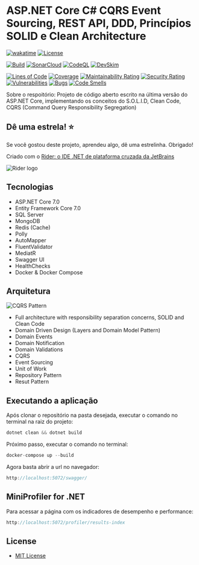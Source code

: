 # ASP.NET Core C# CQRS Event Sourcing, REST API, DDD, Princípios SOLID e Clean Architecture

[![wakatime](https://wakatime.com/badge/github/jeangatto/ASP.NET-Core-API-CQRS-EVENT-DDD-SOLID.svg)](https://wakatime.com/badge/github/jeangatto/ASP.NET-Core-API-CQRS-EVENT-DDD-SOLID)
[![License](https://img.shields.io/github/license/jeangatto/ASP.NET-Core-API-CQRS-EVENT-DDD-SOLID.svg)](LICENSE)

[![Build](https://github.com/jeangatto/ASP.NET-Core-API-CQRS-EVENT-DDD-SOLID/actions/workflows/dotnet.yml/badge.svg)](https://github.com/jeangatto/ASP.NET-Core-API-CQRS-EVENT-DDD-SOLID/actions/workflows/dotnet.yml)
[![SonarCloud](https://github.com/JeanGatto/ASP.NET-Core-API-CQRS-EVENT-DDD-SOLID/actions/workflows/sonar-cloud.yml/badge.svg)](https://github.com/JeanGatto/ASP.NET-Core-API-CQRS-EVENT-DDD-SOLID/actions/workflows/sonar-cloud.yml)
[![CodeQL](https://github.com/jeangatto/ASP.NET-Core-API-CQRS-EVENT-DDD-SOLID/actions/workflows/codeql-analysis.yml/badge.svg)](https://github.com/jeangatto/ASP.NET-Core-API-CQRS-EVENT-DDD-SOLID/actions/workflows/codeql-analysis.yml)
[![DevSkim](https://github.com/jeangatto/ASP.NET-Core-API-CQRS-EVENT-DDD-SOLID/actions/workflows/devskim-analysis.yml/badge.svg)](https://github.com/jeangatto/ASP.NET-Core-API-CQRS-EVENT-DDD-SOLID/actions/workflows/devskim-analysis.yml)

[![Lines of Code](https://sonarcloud.io/api/project_badges/measure?project=ASP.NET-Core-API-CQRS-EVENT-DDD-SOLID&metric=ncloc)](https://sonarcloud.io/summary/new_code?id=ASP.NET-Core-API-CQRS-EVENT-DDD-SOLID)
[![Coverage](https://sonarcloud.io/api/project_badges/measure?project=ASP.NET-Core-API-CQRS-EVENT-DDD-SOLID&metric=coverage)](https://sonarcloud.io/dashboard?id=ASP.NET-Core-API-CQRS-EVENT-DDD-SOLID)
[![Maintainability Rating](https://sonarcloud.io/api/project_badges/measure?project=ASP.NET-Core-API-CQRS-EVENT-DDD-SOLID&metric=sqale_rating)](https://sonarcloud.io/dashboard?id=ASP.NET-Core-API-CQRS-EVENT-DDD-SOLID)
[![Security Rating](https://sonarcloud.io/api/project_badges/measure?project=ASP.NET-Core-API-CQRS-EVENT-DDD-SOLID&metric=security_rating)](https://sonarcloud.io/summary/new_code?id=ASP.NET-Core-API-CQRS-EVENT-DDD-SOLID)
[![Vulnerabilities](https://sonarcloud.io/api/project_badges/measure?project=ASP.NET-Core-API-CQRS-EVENT-DDD-SOLID&metric=vulnerabilities)](https://sonarcloud.io/dashboard?id=ASP.NET-Core-API-CQRS-EVENT-DDD-SOLID)
[![Bugs](https://sonarcloud.io/api/project_badges/measure?project=ASP.NET-Core-API-CQRS-EVENT-DDD-SOLID&metric=bugs)](https://sonarcloud.io/dashboard?id=ASP.NET-Core-API-CQRS-EVENT-DDD-SOLID)
[![Code Smells](https://sonarcloud.io/api/project_badges/measure?project=ASP.NET-Core-API-CQRS-EVENT-DDD-SOLID&metric=code_smells)](https://sonarcloud.io/dashboard?id=ASP.NET-Core-API-CQRS-EVENT-DDD-SOLID)

Sobre o respoitório:
Projeto de código aberto escrito na última versão do ASP.NET Core, implementando os conceitos do S.O.L.I.D, Clean Code,
CQRS (Command Query Responsibility Segregation)

## Dê uma estrela! ⭐

Se você gostou deste projeto, aprendeu algo, dê uma estrelinha. Obrigado!

Criado com o [Rider: o IDE .NET de plataforma cruzada da JetBrains](https://www.jetbrains.com/pt-br/rider/)

![Rider logo](https://resources.jetbrains.com/storage/products/company/brand/logos/Rider_icon.svg)

## **Tecnologias**

* ASP.NET Core 7.0
* Entity Framework Core 7.0
* SQL Server
* MongoDB
* Redis (Cache)
* Polly
* AutoMapper
* FluentValidator
* MediatR
* Swagger UI
* HealthChecks
* Docker & Docker Compose

## **Arquitetura**

![CQRS Pattern](https://raw.githubusercontent.com/jeangatto/ASP.NET-Core-API-CQRS-EVENT-DDD-SOLID/main/img/cqrs-pattern.png "CQRS Pattern")

* Full architecture with responsibility separation concerns, SOLID and Clean Code
* Domain Driven Design (Layers and Domain Model Pattern)
* Domain Events
* Domain Notification
* Domain Validations
* CQRS
* Event Sourcing
* Unit of Work
* Repository Pattern
* Resut Pattern

## Executando a aplicação

Após clonar o repositório na pasta desejada, executar o comando no terminal na raiz do projeto:

```csharp
dotnet clean && dotnet build
```

Próximo passo, executar o comando no terminal:

```csharp
docker-compose up --build
```

Agora basta abrir a url no navegador:

```csharp
http://localhost:5072/swagger/
```

## MiniProfiler for .NET

Para acessar a página com os indicadores de desempenho e performance:

```csharp
http://localhost:5072/profiler/results-index
```

## License

* [MIT License](https://github.com/jeangatto/ASP.NET-Core-API-CQRS-EVENT-DDD-SOLID/blob/main/LICENSE)
